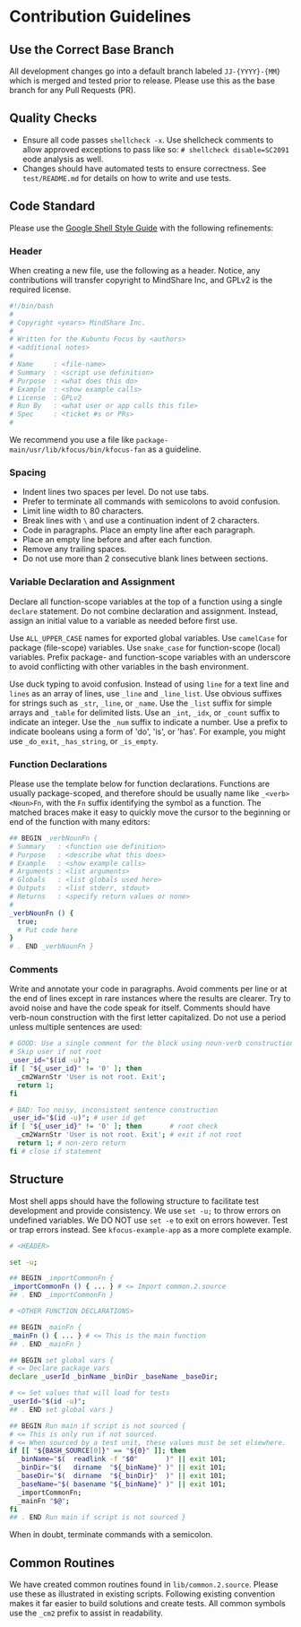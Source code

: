 # Contribution Guidelines

## Use the Correct Base Branch
All development changes go into a default branch labeled `JJ-{YYYY}-{MM}`
which is merged and tested prior to release. Please use this as the base
branch for any Pull Requests (PR).

## Quality Checks
- Ensure all code passes `shellcheck -x`. Use shellcheck comments to
  allow approved exceptions to pass like so: `# shellcheck disable=SC2091`
  eode analysis as well.
- Changes should have automated tests to ensure correctness. See
  `test/README.md` for details on how to write and use tests.

## Code Standard
Please use the [Google Shell Style Guide][_0090] with the following
refinements:

### Header
When creating a new file, use the following as a header. Notice, any
contributions will transfer copyright to MindShare Inc, and GPLv2 is the
required license.

```bash
#!/bin/bash
#
# Copyright <years> MindShare Inc.
#
# Written for the Kubuntu Focus by <authors>
# <additional notes>
#
# Name     : <file-name>
# Summary  : <script use definition>
# Purpose  : <what does this do>
# Example  : <show example calls>
# License  : GPLv2
# Run By   : <what user or app calls this file>
# Spec     : <ticket #s or PRs>
#
```

We recommend you use a file like `package-main/usr/lib/kfocus/bin/kfocus-fan`
as a guideline.

### Spacing
- Indent lines two spaces per level. Do not use tabs.
- Prefer to terminate all commands with semicolons to avoid confusion.
- Limit line width to 80 characters.
- Break lines with `\` and use a continuation indent of 2 characters.
- Code in paragraphs. Place an empty line after each paragraph.
- Place an empty line before and after each function.
- Remove any trailing spaces.
- Do not use more than 2 consecutive blank lines between sections.

### Variable Declaration and Assignment
Declare all function-scope variables at the top of a function using a single
`declare` statement. Do not combine declaration and assignment. Instead, assign
an initial value to a variable as needed before first use.

Use `ALL_UPPER_CASE` names for exported global variables. Use `camelCase` for
package (file-scope) variables. Use `snake_case` for function-scope (local)
variables. Prefix package- and function-scope variables with an underscore to
avoid conflicting with other variables in the bash environment.

Use duck typing to avoid confusion. Instead of using `line` for a text line
and `lines` as an array of lines, use `_line` and `_line_list`. Use obvious
suffixes for strings such as `_str`, `_line`, or `_name`. Use the `_list`
suffix for simple arrays and `_table` for delimited lists. Use an `_int`, `_idx`,
or `_count` suffix to indicate an integer. Use the `_num` suffix to indicate
a number. Use a prefix to indicate booleans using a form of 'do', 'is', or
'has'. For example, you might use `_do_exit`, `_has_string`, or `_is_empty`.

### Function Declarations
Please use the template below for function declarations. Functions are usually
package-scoped, and therefore should be usually name like `_<verb><Noun>Fn`,
with the `Fn` suffix identifying the symbol as a function. The matched
braces make it easy to quickly move the cursor to the beginning or end of
the function with many editors:

```bash
## BEGIN _verbNounFn {
# Summary   : <function use definition>
# Purpose   : <describe what this does>
# Example   : <show example calls>
# Arguments : <list arguments>
# Globals   : <list globals used here>
# Outputs   : <list stderr, stdout>
# Returns   : <specify return values or none>
#
_verbNounFn () {
  true;
  # Put code here
}
# . END _verbNounFn }
```

### Comments
Write and annotate your code in paragraphs. Avoid comments per line or at the
end of lines except in rare instances where the results are clearer. Try to
avoid noise and have the code speak for itself. Comments should have verb-noun
construction with the first letter capitalized. Do not use a period unless
multiple sentences are used:

```bash
# GOOD: Use a single comment for the block using noun-verb construction
# Skip user if not root
_user_id="$(id -u)";
if [ "${_user_id}" != '0' ]; then
  _cm2WarnStr 'User is not root. Exit';
  return 1;
fi

# BAD: Too noisy, inconsistent sentence construction
_user_id="$(id -u)"; # user id get
if [ "${_user_id}" != '0' ]; then       # root check
  _cm2WarnStr 'User is not root. Exit'; # exit if not root
  return 1; # non-zero return
fi # close if statement
```

## Structure
Most shell apps should have the following structure to facilitate test
development and provide consistency. We use `set -u;` to throw errors on
undefined variables. We DO NOT use `set -e` to exit on errors however.
Test or trap errors instead. See `kfocus-example-app` as a more complete
example.

```bash
# <HEADER>

set -u;

## BEGIN _importCommonFn {
_importCommonFn () { ... } # <= Import common.2.source
## . END _importCommonFn }

# <OTHER FUNCTION DECLARATIONS>

## BEGIN _mainFn {
_mainFn () { ... } # <= This is the main function
## . END _mainFn }

## BEGIN set global vars {
# <= Declare package vars
declare _userId _binName _binDir _baseName _baseDir;

# <= Set values that will load for tests
_userId="$(id -u)";
## . END set global vars }

## BEGIN Run main if script is not sourced {
# <= This is only run if not sourced.
# <= When sourced by a test unit, these values must be set elsewhere.
if [[ "${BASH_SOURCE[0]}" == "${0}" ]]; then
  _binName="$(  readlink -f "$0"       )" || exit 101;
  _binDir="$(   dirname  "${_binName}" )" || exit 101;
  _baseDir="$(  dirname  "${_binDir}"  )" || exit 101;
  _baseName="$( basename "${_binName}" )" || exit 101;
  _importCommonFn;
  _mainFn "$@";
fi
## . END Run main if script is not sourced }
```

When in doubt, terminate commands with a semicolon.

## Common Routines
We have created common routines found in `lib/common.2.source`. Please use
these as illustrated in existing scripts. Following existing convention makes
it far easier to build solutions and create tests. All common symbols use the
`_cm2` prefix to assist in readability.

[_0090]:https://google.github.io/styleguide/shellguide.html
